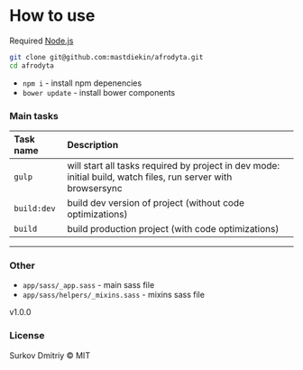# How to use

Required [Node.js](https://nodejs.org/en/)

```bash
git clone git@github.com:mastdiekin/afrodyta.git
cd afrodyta
```
 - `npm i` - install npm depenencies
 - `bower update` - install bower components

### Main tasks

Task name          | Description                                                      
:------------------|:----------------------------------
`gulp`             | will start all tasks required by project in dev mode: initial build, watch files, run server with browsersync
`build:dev`        | build dev version of project (without code optimizations)
`build`            | build production project (with code optimizations)


___

### Other

 - `app/sass/_app.sass` - main sass file
 - `app/sass/helpers/_mixins.sass` - mixins sass file

v1.0.0

### License

Surkov Dmitriy © MIT